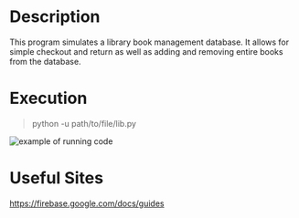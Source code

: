 # Description
This program simulates a library book management database.  It allows for simple checkout and return as well as adding and removing entire books from the database.

# Execution
>python -u path/to/file/lib.py

![example of running code](execution.png)

# Useful Sites

https://firebase.google.com/docs/guides
